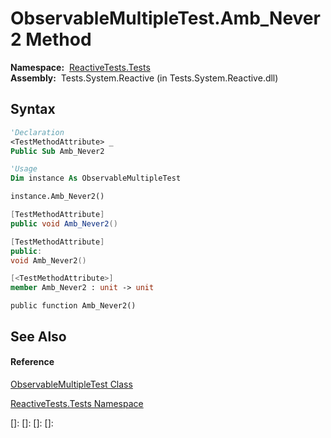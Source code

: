 # ObservableMultipleTest.Amb\_Never2 Method

**Namespace:**  [ReactiveTests.Tests](ReactiveTests.Tests\ReactiveTests.Tests.md)  
**Assembly:**  Tests.System.Reactive (in Tests.System.Reactive.dll)

## Syntax

```vb
'Declaration
<TestMethodAttribute> _
Public Sub Amb_Never2
```

```vb
'Usage
Dim instance As ObservableMultipleTest

instance.Amb_Never2()
```

```csharp
[TestMethodAttribute]
public void Amb_Never2()
```

```c++
[TestMethodAttribute]
public:
void Amb_Never2()
```

```fsharp
[<TestMethodAttribute>]
member Amb_Never2 : unit -> unit 
```

```jscript
public function Amb_Never2()
```

## See Also

#### Reference

[ObservableMultipleTest Class](ObservableMultipleTest\ObservableMultipleTest.md)

[ReactiveTests.Tests Namespace](ReactiveTests.Tests\ReactiveTests.Tests.md)

[]: 
[]: 
[]: 
[]: 